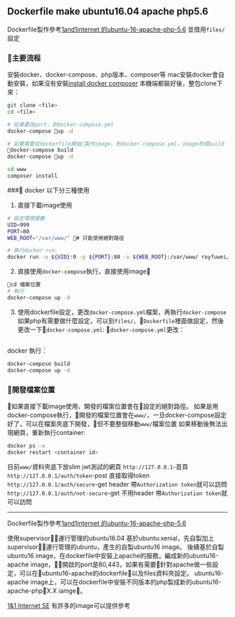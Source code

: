 ## Dockerfile make ubuntu16.04 apache php5.6


Dockerfile製作參考[1and1internet 的ubuntu-16-apache-php-5.6](https://github.com/1and1internet/ubuntu-16-apache-php-5.6)
並借用`files/`設定

### 主要流程
安裝docker、docker-compose、php版本、composer等
mac安裝docker會自動安裝，如果沒有安裝[install docker composer](https://docs.docker.com/compose/install/#install-compose)
本機端都裝好後，整包clone下來：
```sh
git clone <file>
cd <file>

# 如果要改port，到docker-compose.yml
docker-compose up -d

# 如果需要從dockerfile開始製作image，到docker-compose.yml，image改成build
docker-compose build
docker-compose up -d

cd www
composer install
```

### docker 以下分三種使用
1. 直接下載image使用
```sh
# 設定環境變數
UID=999
PORT=80
WEB_ROOT="/var/www/" # 只能使用絕對路徑

# 執行docker run
docker run -u ${UID}:0 -p ${PORT}:80 -v ${WEB_ROOT}:/var/www/ royfuwei/ubuntu16-apache-php5.6
```

2. 直接使用`docker-compose`執行，直接使用image
```sh
cd 檔案位置
# 執行
docker-compose up -d
```

3. 使用dockerfile設定，更改`docker-compose.yml`檔案，再執行`docker-compose`
如果php有需要做什麼設定，可以到`files/`、`Dockerfile`裡面做設定，然後更改一下`docker-compose.yml`:
`docker-compose.yml`更改：
```sh

```
docker 執行：
```sh 
docker-compose build
docker-compose up -d
```

### 開發檔案位置
如果直接下載image使用，開發的檔案位置會在設定的絕對路徑。
如果是用docker-compose執行，開發的檔案位置會在`www/`，一旦docker-compose設定好了，可以在檔案夾底下開發，但不要整個移動`www/`檔案位置
如果移動後無法出現網頁，重新執行container:
```sh
docker ps -a
docker restart <container id>
```
目前`www/`資料夾底下放slim jwt測試的網頁
`http://127.0.0.1`-首頁
`http://127.0.0.1/auth/token`-post 直接取得token
`http://127.0.0.1/auth/secure`-get header 帶`Authorization token`就可以訪問
`http://127.0.0.1/auth/not-secure`-get 不用header 帶`Authorization token`就可以訪問



___

Dockerfile製作參考[1and1internet 的ubuntu-16-apache-php-5.6](https://github.com/1and1internet/ubuntu-16-apache-php-5.6)

使用supervisor運行管理的ubuntu16.04
基於ubuntu:xenial，先自製加上supervisor運行管理的ubuntu，產生的自製ubuntu16 image。
後續基於自製ubuntu16 image，在dockerfile中安裝上apache的服務，編成新的ubuntu16-apache image，開啟的port是80,443，如果有需要針對apache做一些設定，可以在ubuntu16-apache的dockerfile以及files資料夾設定。
ubuntu16-apache image上，可以在dockerfile中安裝不同版本的php製成新的ubuntu16-apache-phpX.X iamge。


[1&1 Internet SE](https://github.com/1and1internet) 有許多的image可以提供參考
